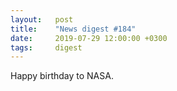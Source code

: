 ```yaml
---
layout:   post
title:    "News digest #184"
date:     2019-07-29 12:00:00 +0300
tags:     digest
---
```


Happy birthday to NASA.

<!--
Well, this is just a frantic attempt at restoring postings.
I'm not really sure that I still want to do this, but one
month of hiatus may be enough.
-->

